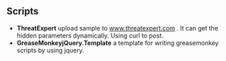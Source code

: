 ## Scripts

- **ThreatExpert** upload sample to www.threatexpert.com . It can get the hidden parameters dynamically. Using curl to post.
- **GreaseMonkeyjQuery.Template** a template for writing greasemonkey scripts by using jquery.
